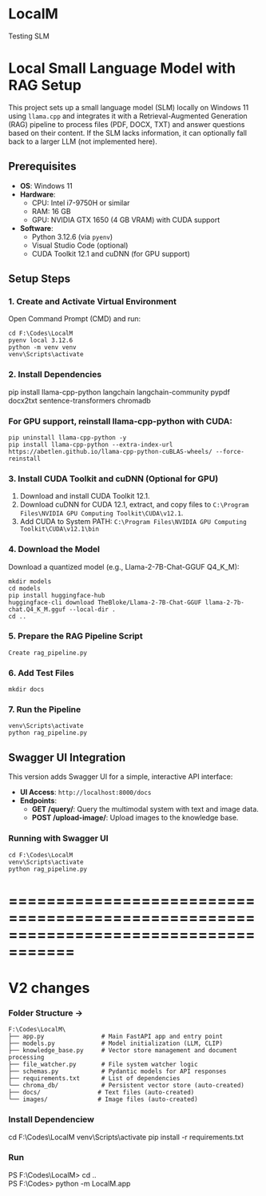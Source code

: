 # LocalM
Testing SLM

# Local Small Language Model with RAG Setup

This project sets up a small language model (SLM) locally on Windows 11 using `llama.cpp` and integrates it with a Retrieval-Augmented Generation (RAG) pipeline to process files (PDF, DOCX, TXT) and answer questions based on their content. If the SLM lacks information, it can optionally fall back to a larger LLM (not implemented here).

## Prerequisites

- **OS**: Windows 11
- **Hardware**: 
  - CPU: Intel i7-9750H or similar
  - RAM: 16 GB
  - GPU: NVIDIA GTX 1650 (4 GB VRAM) with CUDA support
- **Software**: 
  - Python 3.12.6 (via `pyenv`)
  - Visual Studio Code (optional)
  - CUDA Toolkit 12.1 and cuDNN (for GPU support)

## Setup Steps

### 1. Create and Activate Virtual Environment
Open Command Prompt (CMD) and run:

    cd F:\Codes\LocalM
    pyenv local 3.12.6
    python -m venv venv
    venv\Scripts\activate

### 2. Install Dependencies
   pip install llama-cpp-python langchain langchain-community pypdf docx2txt sentence-transformers chromadb

### For GPU support, reinstall llama-cpp-python with CUDA:

    pip uninstall llama-cpp-python -y
    pip install llama-cpp-python --extra-index-url https://abetlen.github.io/llama-cpp-python-cuBLAS-wheels/ --force-reinstall


### 3. Install CUDA Toolkit and cuDNN (Optional for GPU)

1. Download and install CUDA Toolkit 12.1.
2. Download cuDNN for CUDA 12.1, extract, and copy files to `C:\Program Files\NVIDIA GPU Computing Toolkit\CUDA\v12.1`.
3. Add CUDA to System PATH: `C:\Program Files\NVIDIA GPU Computing Toolkit\CUDA\v12.1\bin`

### 4. Download the Model

Download a quantized model (e.g., Llama-2-7B-Chat-GGUF Q4_K_M):

    mkdir models
    cd models
    pip install huggingface-hub
    huggingface-cli download TheBloke/Llama-2-7B-Chat-GGUF llama-2-7b-chat.Q4_K_M.gguf --local-dir .
    cd ..

### 5. Prepare the RAG Pipeline Script
    Create rag_pipeline.py

### 6. Add Test Files
    mkdir docs

### 7. Run the Pipeline
    venv\Scripts\activate
    python rag_pipeline.py

## Swagger UI Integration

This version adds Swagger UI for a simple, interactive API interface:
- **UI Access**: `http://localhost:8000/docs`
- **Endpoints**:
  - **GET /query/**: Query the multimodal system with text and image data.
  - **POST /upload-image/**: Upload images to the knowledge base.

### Running with Swagger UI
    cd F:\Codes\LocalM
    venv\Scripts\activate
    python rag_pipeline.py

=====================================================================================
=====================================================================================

# V2 changes 

### Folder Structure ->

    F:\Codes\LocalM\
    ├── app.py                # Main FastAPI app and entry point
    ├── models.py             # Model initialization (LLM, CLIP)
    ├── knowledge_base.py     # Vector store management and document processing
    ├── file_watcher.py       # File system watcher logic
    ├── schemas.py            # Pydantic models for API responses
    ├── requirements.txt      # List of dependencies
    └── chroma_db/            # Persistent vector store (auto-created)
    ├── docs/                # Text files (auto-created)
    └── images/              # Image files (auto-created)


### Install Dependenciew 
  cd F:\Codes\LocalM
  venv\Scripts\activate
  pip install -r requirements.txt

### Run
  PS F:\Codes\LocalM> cd ..       
  PS F:\Codes> python -m LocalM.app 
